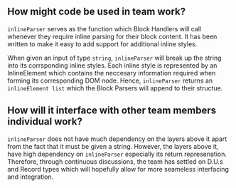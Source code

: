 ## How might code be used in team work?

`inlineParser` serves as the function which Block Handlers will call whenever they require inline parsing for their block content. It has been written to make it easy to add support for additional inline styles. 

When given an input of type `string`, `inlineParser` will break up the string into its corrsponding inline styles. Each inline style is represented by an InlineElement which contains the neccesary information required when forming its corresponding DOM node. Hence, `inlineParser` returns an `inlineElement list` which the Block Parsers will append to their structue.


## How will it interface with other team members individual work?

`inlineParser` does not have much dependency on the layers above it apart from the fact that it must be given a string. However, the layers above it, have high dependency on `inlineParser` especially its return represenation. Therefore, through continuous discussions, the team has settled on D.U.s and Record types which will hopefully allow for more seameless interfacing and integration.  